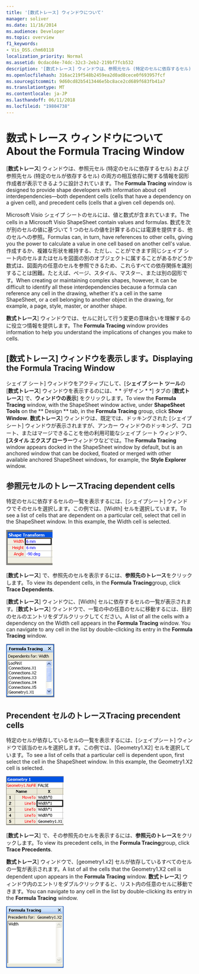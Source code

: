 ```yaml
---
title: '[数式トレース] ウィンドウについて'
manager: soliver
ms.date: 11/16/2014
ms.audience: Developer
ms.topic: overview
f1_keywords:
- Vis_DSS.chm60118
localization_priority: Normal
ms.assetid: 0cdacd4e-74dc-32c3-2eb2-219bf7fcb532
description: '[数式トレース] ウィンドウは、参照元セル (特定のセルに依存するセル) および参照先セル (特定のセルが依存するセル) の両方の相互依存に関する情報を図形作成者が表示できるように設計されています。'
ms.openlocfilehash: 316ac219f548b2459ea2d0ad8cece0f693957fcf
ms.sourcegitcommit: 9d60cd82b5413446e5bc8ace2cd689f683fb41a7
ms.translationtype: MT
ms.contentlocale: ja-JP
ms.lasthandoff: 06/11/2018
ms.locfileid: "19804738"
---
```

# <a name="about-the-formula-tracing-window"></a><span data-ttu-id="5ca96-103">数式トレース ウィンドウについて</span><span class="sxs-lookup"><span data-stu-id="5ca96-103">About the Formula Tracing Window</span></span>

<span data-ttu-id="5ca96-104">[**数式トレース**] ウィンドウは、参照元セル (特定のセルに依存するセル) および参照先セル (特定のセルが依存するセル) の両方の相互依存に関する情報を図形作成者が表示できるように設計されています。</span><span class="sxs-lookup"><span data-stu-id="5ca96-104">The **Formula Tracing** window is designed to provide shape developers with information about cell interdependencies—both dependent cells (cells that have a dependency on a given cell), and precedent cells (cells that a given cell depends on).</span></span> 
  
<span data-ttu-id="5ca96-105">Microsoft Visio シェイプ シートのセルには、値と数式が含まれています。</span><span class="sxs-lookup"><span data-stu-id="5ca96-105">The cells in a Microsoft Visio ShapeSheet contain values and formulas.</span></span> <span data-ttu-id="5ca96-106">数式を次が別のセルの値に基づいて 1 つのセルの値を計算するのには電源を提供する、他のセルへの参照。</span><span class="sxs-lookup"><span data-stu-id="5ca96-106">Formulas can, in turn, have references to other cells, giving you the power to calculate a value in one cell based on another cell's value.</span></span> <span data-ttu-id="5ca96-107">作成するか、複雑な形状を維持する、ただし、ことができます同じシェイプ シート内のセルまたはセルを図面の別のオブジェクトに属することがあるかどうか数式は、図面内の任意のセルを参照できるため、これらすべての依存関係を識別することは困難。たとえば、ページ、スタイル、マスター、または別の図形です。</span><span class="sxs-lookup"><span data-stu-id="5ca96-107">When creating or maintaining complex shapes, however, it can be difficult to identify all these interdependencies because a formula can reference any cell in the drawing, whether it's a cell in the same ShapeSheet, or a cell belonging to another object in the drawing, for example, a page, style, master, or another shape.</span></span> 
  
<span data-ttu-id="5ca96-108">**数式トレース**] ウィンドウでは、セルに対して行う変更の意味合いを理解するのに役立つ情報を提供します。</span><span class="sxs-lookup"><span data-stu-id="5ca96-108">The **Formula Tracing** window provides information to help you understand the implications of changes you make to cells.</span></span> 
  
## <a name="displaying-the-formula-tracing-window"></a><span data-ttu-id="5ca96-109">[数式トレース] ウィンドウを表示します。</span><span class="sxs-lookup"><span data-stu-id="5ca96-109">Displaying the Formula Tracing Window</span></span>

<span data-ttu-id="5ca96-110">シェイプ シート] ウィンドウをアクティブにして、[**シェイプ シート ツール**の [**数式トレース**] ウィンドウを表示するのには、* * デザイン * *] タブの [**数式トレース**] で、**ウィンドウの表示**] をクリックします。</span><span class="sxs-lookup"><span data-stu-id="5ca96-110">To view the **Formula Tracing** window, with the ShapeSheet window active, under **ShapeSheet Tools** on the ** Design ** tab, in the **Formula Tracing** group, click **Show Window**.</span></span> <span data-ttu-id="5ca96-111">**数式トレース**] ウィンドウは、既定では、ドッキングされた [シェイプ シート] ウィンドウが表示されますが、アンカー ウィンドウのドッキング、フロート、またはマージできることを他の利用可能なシェイプ シート ウィンドウ、 **[スタイル エクスプ ローラー**ウィンドウなどでは。</span><span class="sxs-lookup"><span data-stu-id="5ca96-111">The **Formula Tracing** window appears docked in the ShapeSheet window by default, but is an anchored window that can be docked, floated or merged with other available anchored ShapeSheet windows, for example, the **Style Explorer** window.</span></span> 
  
## <a name="tracing-dependent-cells"></a><span data-ttu-id="5ca96-112">参照元セルのトレース</span><span class="sxs-lookup"><span data-stu-id="5ca96-112">Tracing dependent cells</span></span>

<span data-ttu-id="5ca96-p103">特定のセルに依存するセルの一覧を表示するには、[シェイプシート] ウィンドウでそのセルを選択します。この例では、[Width] セルを選択しています。</span><span class="sxs-lookup"><span data-stu-id="5ca96-p103">To see a list of cells that are dependent on a particular cell, select that cell in the ShapeSheet window. In this example, the Width cell is selected.</span></span> 
  
![](media/ShapeSheetDependents_UI_01_ZA01039814.gif)
  
<span data-ttu-id="5ca96-115">[**数式トレース**] で、参照先のセルを表示するには、**参照先のトレース**をクリックします。</span><span class="sxs-lookup"><span data-stu-id="5ca96-115">To view its dependent cells, in the **Formula Tracing**group, click **Trace Dependents**.</span></span>
  
<span data-ttu-id="5ca96-p104">[**数式トレース**] ウィンドウに、[Width] セルに依存するセルの一覧が表示されます。[**数式トレース**] ウィンドウで、一覧の中の任意のセルに移動するには、目的のセルのエントリをダブルクリックしてください。</span><span class="sxs-lookup"><span data-stu-id="5ca96-p104">A list of all the cells with a dependency on the Width cell appears in the **Formula Tracing** window. You can navigate to any cell in the list by double-clicking its entry in the **Formula Tracing** window.</span></span> 
  
![](media/ShapeSheetDependents_UI_02_ZA01039815.gif)
  
## <a name="tracing-precendent-cells"></a><span data-ttu-id="5ca96-118">Precendent セルのトレース</span><span class="sxs-lookup"><span data-stu-id="5ca96-118">Tracing precendent cells</span></span>

<span data-ttu-id="5ca96-p105">特定のセルが依存しているセルの一覧を表示するには、[シェイプシート] ウィンドウで該当のセルを選択します。この例では、[Geometry1.X2] セルを選択しています。</span><span class="sxs-lookup"><span data-stu-id="5ca96-p105">To see a list of cells that a particular cell is dependent upon, first select the cell in the ShapeSheet window. In this example, the Geometry1.X2 cell is selected.</span></span> 
  
![](media/ShapeSheetPrecedents_UI_01_ZA01039817.gif)
  
<span data-ttu-id="5ca96-121">[**数式トレース**] で、その参照先のセルを表示するには、**参照元のトレース**をクリックします。</span><span class="sxs-lookup"><span data-stu-id="5ca96-121">To view its precedent cells, in the **Formula Tracing**group, click **Trace Precedents**.</span></span>
  
<span data-ttu-id="5ca96-122">**数式トレース**] ウィンドウで、[geometry1.x2] セルが依存しているすべてのセルの一覧が表示されます。</span><span class="sxs-lookup"><span data-stu-id="5ca96-122">A list of all the cells that the Geometry1.X2 cell is dependent upon appears in the **Formula Tracing** window.</span></span> <span data-ttu-id="5ca96-123">**数式トレース**] ウィンドウ内のエントリをダブルクリックすると、リスト内の任意のセルに移動できます。</span><span class="sxs-lookup"><span data-stu-id="5ca96-123">You can navigate to any cell in the list by double-clicking its entry in the **Formula Tracing** window.</span></span> 
  
![](media/ShapeSheetPrecedents_UI_02_ZA01039818.gif)
  

